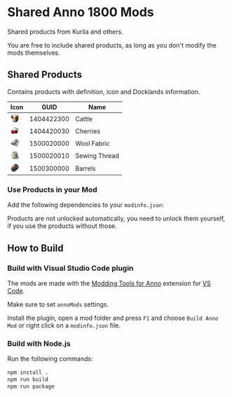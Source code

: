 # Shared Anno 1800 Mods

Shared products from Kurila and others.

You are free to include shared products, as long as you don't modify the mods themselves.

## Shared Products

Contains products with definition, icon and Docklands information.

Icon | GUID | Name |
---|---|---|
<img src="./doc/icon_cattle_16.png" width="20" /> | 1404422300 | Cattle |
<img src="./[Shared] Extended Products (Kurila)/data/products/cherries/icon_cherries.png" width="20" /> | 1404420030 | Cherries |
<img src="./doc/icon_cloth_16.png" width="20" /> | 1500020000 | Wool Fabric |
<img src="./doc/icon_wool_16.png" width="20" /> | 1500020010 | Sewing Thread |
<img src="./[Shared] Extended Products (Kurila)/data/products/barrels/icon_barrels.png" width="20" /> | 1500300000 | Barrels |

### Use Products in your Mod

Add the following dependencies to your `modinfo.json`:


Products are not unlocked automatically, you need to unlock them yourself, if you use the products without those.

## How to Build

### Build with Visual Studio Code plugin

The mods are made with the [Modding Tools for Anno](https://marketplace.visualstudio.com/items?itemName=JakobHarder.anno-modding-tools) extension for [VS Code](https://code.visualstudio.com/).

Make sure to set `annoMods` settings.

Install the plugin, open a mod folder and press `F1` and choose `Build Anno Mod` or right click on a `modinfo.json` file.

### Build with Node.js

Run the following commands:

```
npm install .
npm run build
npm run package
```
